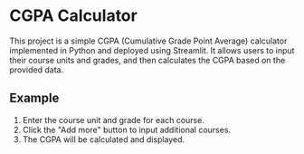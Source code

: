 # CGPA Calculator

This project is a simple CGPA (Cumulative Grade Point Average) calculator implemented in Python and deployed using Streamlit. It allows users to input their course units and grades, and then calculates the CGPA based on the provided data.


## Example

1. Enter the course unit and grade for each course.
2. Click the "Add more" button to input additional courses.
3. The CGPA will be calculated and displayed.